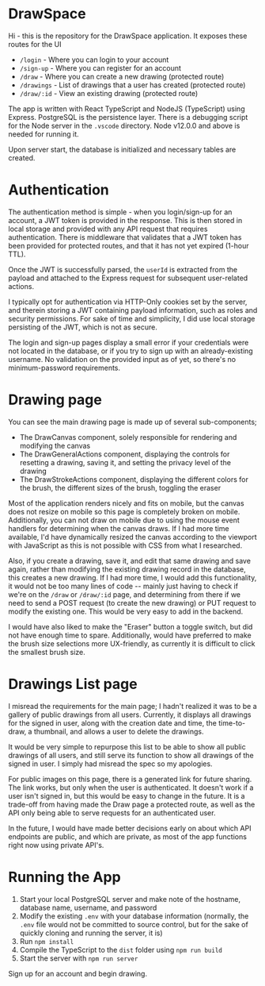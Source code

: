 # DrawSpace

Hi - this is the repository for the DrawSpace application. It exposes these routes for the UI
- `/login` - Where you can login to your account
- `/sign-up` - Where you can register for an account
- `/draw` - Where you can create a new drawing (protected route)
- `/drawings` - List of drawings that a user has created (protected route)
- `/draw/:id` - View an existing drawing (protected route)

The app is written with React TypeScript and NodeJS (TypeScript) using Express. PostgreSQL is the persistence layer. There is a debugging script for the Node server in the `.vscode` directory. Node v12.0.0 and above is needed for running it.

Upon server start, the database is initialized and necessary tables are created.

# Authentication

The authentication method is simple - when you login/sign-up for an account, a JWT token is provided in the response. This is then stored in local storage and provided with any API request that requires authentication. There is middleware that validates that a JWT token has been provided for protected routes, and that it has not yet expired (1-hour TTL).

Once the JWT is successfully parsed, the `userId` is extracted from the payload and attached to the Express request for subsequent user-related actions.

I typically opt for authentication via HTTP-Only cookies set by the server, and therein storing a JWT containing payload information, such as roles and security permissions. For sake of time and simplicity, I did use local storage persisting of the JWT, which is not as secure.

The login and sign-up pages display a small error if your credentials were not located in the database, or if you try to sign up with an already-existing username. No validation on the provided input as of yet, so there's no minimum-password requirements.

# Drawing page

You can see the main drawing page is made up of several sub-components; 
- The DrawCanvas component, solely responsible for rendering and modifying the canvas
- The DrawGeneralActions component, displaying the controls for resetting a drawing, saving it, and setting the privacy level of the drawing
- The DrawStrokeActions component, displaying the different colors for the brush, the different sizes of the brush, toggling the eraser

Most of the application renders nicely and fits on mobile, but the canvas does not resize on mobile so this page is completely broken on mobile. Additionally, you can not draw on mobile due to using the mouse event handlers for determining when the canvas draws. If I had more time available, I'd have dynamically resized the canvas according to the viewport with JavaScript as this is not possible with CSS from what I researched.

Also, if you create a drawing, save it, and edit that same drawing and save again, rather than modifying the existing drawing record in the database, this creates a new drawing.
If I had more time, I would add this functionality, it would not be too many lines of code -- mainly just having to check if we're on the `/draw` or `/draw/:id` page, and determining from there if we need to send a POST request (to create the new drawing) or PUT request to modify the existing one. This would be very easy to add in the backend.

I would have also liked to make the "Eraser" button a toggle switch, but did not have enough time to spare. Additionally, would have preferred to make the brush size selections more UX-friendly, as currently it is difficult to click the smallest brush size.

# Drawings List page

I misread the requirements for the main page; I hadn't realized it was to be a gallery of public drawings from all users. Currently, it displays all drawings for the signed in user, along with the creation date and time, the time-to-draw, a thumbnail, and allows a user to delete the drawings.

It would be very simple to repurpose this list to be able to show all public drawings of all users, and still serve its function to show all drawings of the signed in user. I simply had misread the spec so my apologies. 

For public images on this page, there is a generated link for future sharing. The link works, but only when the user is authenticated. It doesn't work if a user isn't signed in, but this would be easy to change in the future. It is a trade-off from having made the Draw page a protected route, as well as the API only being able to serve requests for an authenticated user. 

In the future, I would have made better decisions early on about which API endpoints are public, and which are private, as most of the app functions right now using private API's.

# Running the App

1. Start your local PostgreSQL server and make note of the hostname, database name, username, and password
2. Modify the existing `.env` with your database information (normally, the `.env` file would not be committed to source control, but for the sake of quickly cloning and running the server, it is)
3. Run `npm install`
4. Compile the TypeScript to the `dist` folder using `npm run build`
5. Start the server with `npm run server`

Sign up for an account and begin drawing.

